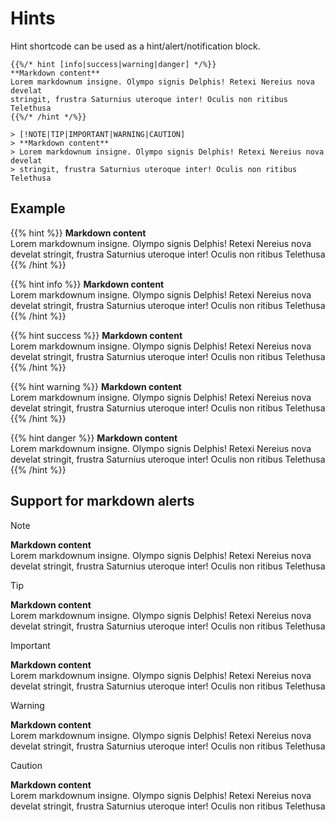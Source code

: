 # Hints

Hint shortcode can be used as a hint/alert/notification block.

```tpl
{{%/* hint [info|success|warning|danger] */%}}
**Markdown content**  
Lorem markdownum insigne. Olympo signis Delphis! Retexi Nereius nova develat
stringit, frustra Saturnius uteroque inter! Oculis non ritibus Telethusa
{{%/* /hint */%}}

> [!NOTE|TIP|IMPORTANT|WARNING|CAUTION]
> **Markdown content**  
> Lorem markdownum insigne. Olympo signis Delphis! Retexi Nereius nova develat
> stringit, frustra Saturnius uteroque inter! Oculis non ritibus Telethusa

```

## Example

{{% hint %}}
**Markdown content**  
Lorem markdownum insigne. Olympo signis Delphis! Retexi Nereius nova develat
stringit, frustra Saturnius uteroque inter! Oculis non ritibus Telethusa
{{% /hint %}}

{{% hint info %}}
**Markdown content**  
Lorem markdownum insigne. Olympo signis Delphis! Retexi Nereius nova develat
stringit, frustra Saturnius uteroque inter! Oculis non ritibus Telethusa
{{% /hint %}}

{{% hint success %}}
**Markdown content**  
Lorem markdownum insigne. Olympo signis Delphis! Retexi Nereius nova develat
stringit, frustra Saturnius uteroque inter! Oculis non ritibus Telethusa
{{% /hint %}}

{{% hint warning %}}
**Markdown content**  
Lorem markdownum insigne. Olympo signis Delphis! Retexi Nereius nova develat
stringit, frustra Saturnius uteroque inter! Oculis non ritibus Telethusa
{{% /hint %}}

{{% hint danger %}}
**Markdown content**  
Lorem markdownum insigne. Olympo signis Delphis! Retexi Nereius nova develat
stringit, frustra Saturnius uteroque inter! Oculis non ritibus Telethusa
{{% /hint %}}

## Support for markdown alerts

> [!NOTE]
> **Markdown content**  
> Lorem markdownum insigne. Olympo signis Delphis! Retexi Nereius nova develat
> stringit, frustra Saturnius uteroque inter! Oculis non ritibus Telethusa

> [!TIP]
> **Markdown content**  
> Lorem markdownum insigne. Olympo signis Delphis! Retexi Nereius nova develat
> stringit, frustra Saturnius uteroque inter! Oculis non ritibus Telethusa

> [!IMPORTANT]
> **Markdown content**  
> Lorem markdownum insigne. Olympo signis Delphis! Retexi Nereius nova develat
> stringit, frustra Saturnius uteroque inter! Oculis non ritibus Telethusa

> [!WARNING]
> **Markdown content**  
> Lorem markdownum insigne. Olympo signis Delphis! Retexi Nereius nova develat
> stringit, frustra Saturnius uteroque inter! Oculis non ritibus Telethusa

> [!CAUTION]
> **Markdown content**  
> Lorem markdownum insigne. Olympo signis Delphis! Retexi Nereius nova develat
> stringit, frustra Saturnius uteroque inter! Oculis non ritibus Telethusa
